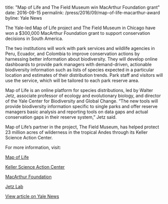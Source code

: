 title: "Map of Life and The Field Museum win MacArthur Foundation grant"
date: 2016-09-15
permalink: /press/2016/09/map-of-life-macarthur-award
byline: Yale News

The Yale-led Map of Life project and The Field Museum in Chicago have won a $300,000 MacArthur Foundation grant to support conservation decisions in South America.

The two institutions will work with park services and wildlife agencies in Peru, Ecuador, and Colombia to improve conservation actions by harnessing better information about biodiversity. They will develop online dashboards to provide park managers with demand-driven, actionable biodiversity information such as lists of species expected in a particular location and estimates of their distribution trends. Park staff and visitors will use the service, which will be tailored to each park reserve area.

Map of Life is an online platform for species distributions, led by Walter Jetz, associate professor of ecology and evolutionary biology, and director of the Yale Center for Biodiversity and Global Change. “The new tools will provide biodiversity information specific to single parks and offer reserve managers basic analysis and reporting tools on data gaps and actual conservation gaps in their reserve system,” Jetz said.

Map of Life’s partner in the project, The Field Museum, has helped protect 23 million acres of wilderness in the tropical Andes through its Keller Science Action Center.

For more information, visit:

[Map of Life](https://mol.org/)

[Keller Science Action Center](https://www.fieldmuseum.org/science/research/area/keller-science-action-center)

[MacArthur Foundation](https://www.macfound.org/)

[Jetz Lab](http://jetzlab.yale.edu/)

[View article on Yale News](http://news.yale.edu/map-life-and-field-museum-win-macarthur-foundation-grant?utm_source=YNemail&utm_medium=email&utm_campaign=yn-09-15-16)
